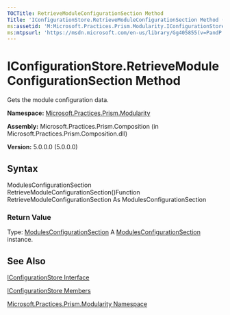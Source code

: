 ```yaml
---
TOCTitle: RetrieveModuleConfigurationSection Method
Title: 'IConfigurationStore.RetrieveModuleConfigurationSection Method (Microsoft.Practices.Prism.Modularity)'
ms:assetid: 'M:Microsoft.Practices.Prism.Modularity.IConfigurationStore.RetrieveModuleConfigurationSection'
ms:mtpsurl: 'https://msdn.microsoft.com/en-us/library/Gg405855(v=PandP.50)'
---
```



# IConfigurationStore.RetrieveModuleConfigurationSection Method

Gets the module configuration data.

**Namespace:** [Microsoft.Practices.Prism.Modularity](https://msdn.microsoft.com/library/microsoft.practices.prism.modularity)
**Assembly:** Microsoft.Practices.Prism.Composition (in Microsoft.Practices.Prism.Composition.dll)

**Version:** 5.0.0.0 (5.0.0.0)

## Syntax

ModulesConfigurationSection RetrieveModuleConfigurationSection()Function RetrieveModuleConfigurationSection As ModulesConfigurationSection
### Return Value

Type: [ModulesConfigurationSection](https://msdn.microsoft.com/library/microsoft.practices.prism.modularity.modulesconfigurationsection)
A [ModulesConfigurationSection](https://msdn.microsoft.com/library/microsoft.practices.prism.modularity.modulesconfigurationsection) instance.

## See Also

[IConfigurationStore Interface](https://msdn.microsoft.com/library/microsoft.practices.prism.modularity.iconfigurationstore)

[IConfigurationStore Members](https://msdn.microsoft.com/allmembers.t:microsoft.practices.prism.modularity.iconfigurationstore)

[Microsoft.Practices.Prism.Modularity Namespace](https://msdn.microsoft.com/library/microsoft.practices.prism.modularity)
